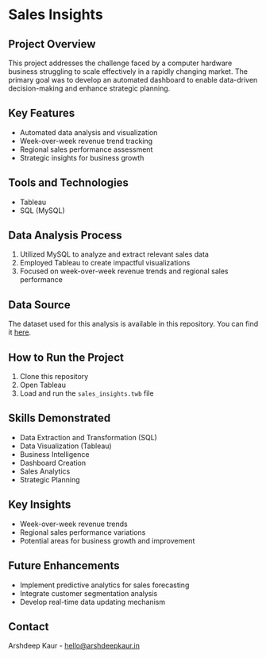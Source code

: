 # Sales Insights

## Project Overview
This project addresses the challenge faced by a computer hardware business struggling to scale effectively in a rapidly changing market. The primary goal was to develop an automated dashboard to enable data-driven decision-making and enhance strategic planning.

## Key Features
- Automated data analysis and visualization
- Week-over-week revenue trend tracking
- Regional sales performance assessment
- Strategic insights for business growth

## Tools and Technologies
- Tableau
- SQL (MySQL)

## Data Analysis Process
1. Utilized MySQL to analyze and extract relevant sales data
2. Employed Tableau to create impactful visualizations
3. Focused on week-over-week revenue trends and regional sales performance

## Data Source
The dataset used for this analysis is available in this repository. You can find it [here](https://github.com/wadehrarsh/Sales-Revenue).

## How to Run the Project
1. Clone this repository
2. Open Tableau
3. Load and run the `sales_insights.twb` file

## Skills Demonstrated
- Data Extraction and Transformation (SQL)
- Data Visualization (Tableau)
- Business Intelligence
- Dashboard Creation
- Sales Analytics
- Strategic Planning

## Key Insights
- Week-over-week revenue trends
- Regional sales performance variations
- Potential areas for business growth and improvement

## Future Enhancements
- Implement predictive analytics for sales forecasting
- Integrate customer segmentation analysis
- Develop real-time data updating mechanism

## Contact
Arshdeep Kaur - hello@arshdeepkaur.in
